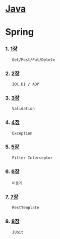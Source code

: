 # [Java](https://github.com/kps990515/Spring/tree/main/%EC%9E%90%EB%B0%94)

# Spring

### 1. [1장](https://github.com/kps990515/Spring/tree/master/1장)
       Get/Post/Put/Delete

### 2. [2장](https://github.com/kps990515/Spring/tree/master/2장)
       IOC,DI / AOP

### 3. [3장](https://github.com/kps990515/Spring/tree/master/3장)
       Validation

### 4. [4장](https://github.com/kps990515/Spring/tree/master/4장)
       Exception

### 5. [5장](https://github.com/kps990515/Spring/tree/master/5장)
       Filter Interceptor

### 6. [6장](https://github.com/kps990515/Spring/tree/master/6장)
       비동기

### 7. [7장](https://github.com/kps990515/Spring/tree/master/7장)
       RestTemplate

### 8. [8장](https://github.com/kps990515/Spring/tree/master/8장)
       JUnit